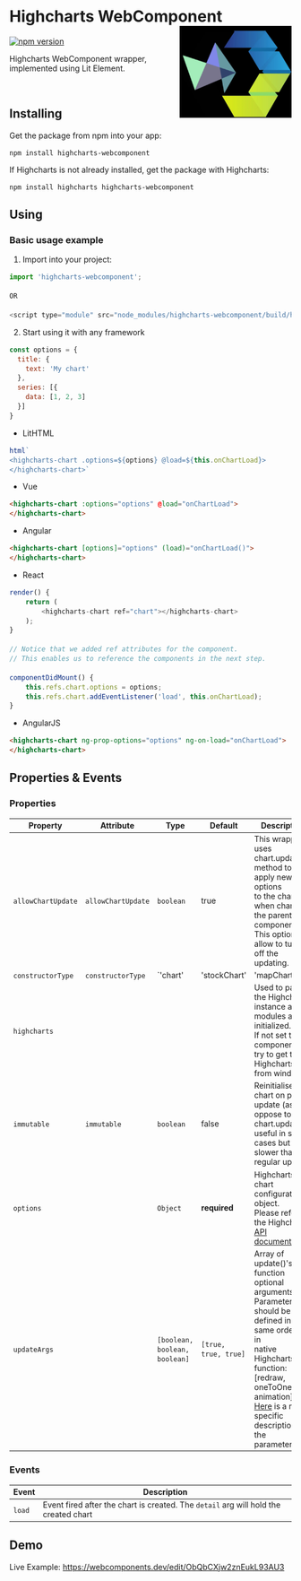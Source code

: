 <p align="right">
    
</p>

# Highcharts WebComponent <img src="https://github.com/ashubham/highcharts-webcomponent/raw/master/assets/highcharts-wc.png" width="200" align="right" alt="highcharts-wc" />

[![npm version](https://badge.fury.io/js/highcharts-webcomponent.svg)](https://badge.fury.io/js/highcharts-webcomponent)

Highcharts WebComponent wrapper, implemented using Lit Element.

<br/>

## Installing

Get the package from npm into your app:
```
npm install highcharts-webcomponent
```
If Highcharts is not already installed, get the package with Highcharts:
```
npm install highcharts highcharts-webcomponent
```

## Using

### Basic usage example

1. Import into your project:

```js
import 'highcharts-webcomponent';

OR

<script type="module" src="node_modules/highcharts-webcomponent/build/highcharts-wc.js"></script>
```

2. Start using it with any framework
```js
const options = {
  title: {
    text: 'My chart'
  },
  series: [{
    data: [1, 2, 3]
  }]
}
```
- LitHTML
```js
html`
<highcharts-chart .options=${options} @load=${this.onChartLoad}>
</highcharts-chart>`
```

- Vue
```html
<highcharts-chart :options="options" @load="onChartLoad">
</highcharts-chart>
```

- Angular
```html
<highcharts-chart [options]="options" (load)="onChartLoad()">
</highcharts-chart>
```

- React
```js
render() {
    return (
        <highcharts-chart ref="chart"></highcharts-chart>
    );
}

// Notice that we added ref attributes for the component.
// This enables us to reference the components in the next step.

componentDidMount() {
    this.refs.chart.options = options;
    this.refs.chart.addEventListener('load', this.onChartLoad);
}
```

- AngularJS
```html
<highcharts-chart ng-prop-options="options" ng-on-load="onChartLoad">
</highcharts-chart>
```

## Properties & Events

### Properties

| Property           | Attribute          | Type           | Default      | Description                                      |
|----------------|----------------|--------------------|------------|--------------------------------------------------|
| `allowChartUpdate` | `allowChartUpdate` | `boolean`                                        | true         | This wrapper uses chart.update() method to apply new options<br />to the chart when changing the parent component.<br />This option allow to turn off the updating. |
| `constructorType`  | `constructorType`  | `'chart' | 'stockChart' | 'mapChart' | 'ganttChart'`                      | 'chart'      | String for constructor method. Official constructors:<br />  - 'chart' for Highcharts charts<br />  - 'stockChart' for Highstock charts<br />  - 'mapChart' for Highmaps charts<br />  - 'ganttChart' for Gantt charts |
| `highcharts`       |                    | |              | Used to pass the Highcharts instance after modules are initialized.<br />If not set the component will try to get the Highcharts from window. |
| `immutable`        | `immutable`        | `boolean`                                        | false        | Reinitialises the chart on prop update (as oppose to chart.update())<br />useful in some cases but slower than a regular update. |
| `options`          |                    | `Object`                                         | **required** | Highcharts chart configuration object.<br />Please refer to the Highcharts [API documentation](https://api.highcharts.com/highcharts/). |
| `updateArgs`       |                    | `[boolean, boolean, boolean]`                    |     `[true, true, true]`         | Array of update()'s function optional arguments.<br />Parameters should be defined in the same order like in<br />native Highcharts function: [redraw, oneToOne, animation]. <br />[Here](https://api.highcharts.com/class-reference/Highcharts.Chart#update) is a more specific description of the parameters. |

### Events

| Event  | Description                                      |
|--------|--------------------------------------------------|
| `load` | Event fired after the chart is created. The `detail` arg will hold the created chart |


## Demo

Live Example: https://webcomponents.dev/edit/ObQbCXjw2znEukL93AU3

